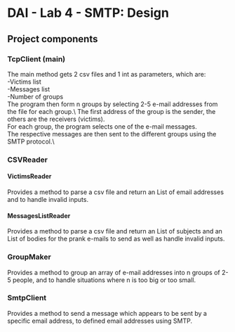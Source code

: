 # DAI - Lab 4 - SMTP: Design #

## Project components ##
### TcpClient (main) ###
The main method gets 2 csv files and 1 int as parameters, which are:\
-Victims list\
-Messages list\
-Number of groups\
The program then form n groups by selecting 2-5 e-mail addresses from the file for each group.\ 
The first address of the group is the sender, the others are the receivers (victims).\
For each group, the program selects one of the e-mail messages.\
The respective messages are then sent to the different groups using the SMTP protocol.\

### CSVReader ###
#### VictimsReader ####
Provides a method to parse a csv file and return an List of email addresses and to handle invalid inputs.
#### MessagesListReader ####
Provides a method to parse a csv file and return an List of subjects and an List of bodies for the prank e-mails to
send as well as handle invalid inputs.

### GroupMaker ###
Provides a method to group an array of e-mail addresses into n groups of 2-5 people, and to handle situations where 
n is too big or too small.

### SmtpClient ###
Provides a method to send a message which appears to be sent by a specific email address, to defined email addresses
using SMTP.